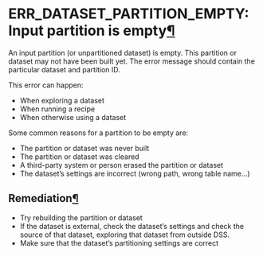 ERR\_DATASET\_PARTITION\_EMPTY: Input partition is empty[¶](#err-dataset-partition-empty-input-partition-is-empty "Permalink to this heading")
==============================================================================================================================================


An input partition (or unpartitioned dataset) is empty.
This partition or dataset may not have been built yet.
The error message should contain the particular dataset
and partition ID.


This error can happen:


* When exploring a dataset
* When running a recipe
* When otherwise using a dataset


Some common reasons for a partition to be empty are:


* The partition or dataset was never built
* The partition or dataset was cleared
* A third\-party system or person erased the partition or dataset
* The dataset’s settings are incorrect (wrong path, wrong table name…)



Remediation[¶](#remediation "Permalink to this heading")
--------------------------------------------------------


* Try rebuilding the partition or dataset
* If the dataset is external, check the dataset’s settings and check the source of that dataset,
exploring that dataset from outside DSS.
* Make sure that the dataset’s partitioning settings are correct